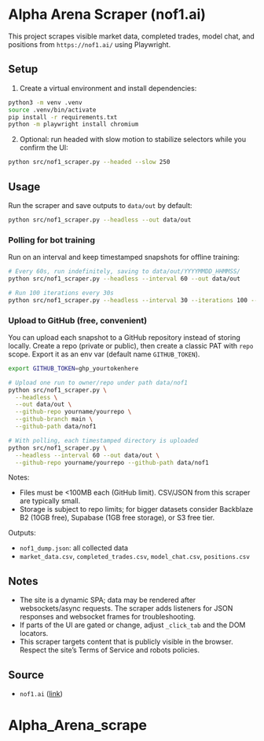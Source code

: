 # Alpha Arena Scraper (nof1.ai)

This project scrapes visible market data, completed trades, model chat, and positions from `https://nof1.ai/` using Playwright.

## Setup

1. Create a virtual environment and install dependencies:

```bash
python3 -m venv .venv
source .venv/bin/activate
pip install -r requirements.txt
python -m playwright install chromium
```

2. Optional: run headed with slow motion to stabilize selectors while you confirm the UI:

```bash
python src/nof1_scraper.py --headed --slow 250
```

## Usage

Run the scraper and save outputs to `data/out` by default:

```bash
python src/nof1_scraper.py --headless --out data/out
```

### Polling for bot training

Run on an interval and keep timestamped snapshots for offline training:

```bash
# Every 60s, run indefinitely, saving to data/out/YYYYMMDD_HHMMSS/
python src/nof1_scraper.py --headless --interval 60 --out data/out

# Run 100 iterations every 30s
python src/nof1_scraper.py --headless --interval 30 --iterations 100 --out data/out
```

### Upload to GitHub (free, convenient)

You can upload each snapshot to a GitHub repository instead of storing locally. Create a repo (private or public), then create a classic PAT with `repo` scope. Export it as an env var (default name `GITHUB_TOKEN`).

```bash
export GITHUB_TOKEN=ghp_yourtokenhere

# Upload one run to owner/repo under path data/nof1
python src/nof1_scraper.py \
  --headless \
  --out data/out \
  --github-repo yourname/yourrepo \
  --github-branch main \
  --github-path data/nof1

# With polling, each timestamped directory is uploaded
python src/nof1_scraper.py \
  --headless --interval 60 --out data/out \
  --github-repo yourname/yourrepo --github-path data/nof1
```

Notes:
- Files must be <100MB each (GitHub limit). CSV/JSON from this scraper are typically small.
- Storage is subject to repo limits; for bigger datasets consider Backblaze B2 (10GB free), Supabase (1GB free storage), or S3 free tier.

Outputs:
- `nof1_dump.json`: all collected data
- `market_data.csv`, `completed_trades.csv`, `model_chat.csv`, `positions.csv`

## Notes
- The site is a dynamic SPA; data may be rendered after websockets/async requests. The scraper adds listeners for JSON responses and websocket frames for troubleshooting.
- If parts of the UI are gated or change, adjust `_click_tab` and the DOM locators.
- This scraper targets content that is publicly visible in the browser. Respect the site’s Terms of Service and robots policies.

## Source
- `nof1.ai` ([link](https://nof1.ai/))
# Alpha_Arena_scrape
